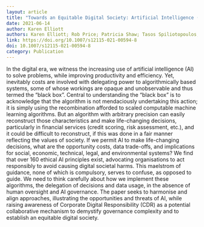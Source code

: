 ```yaml
---
layout: article
title: "Towards an Equitable Digital Society: Artificial Intelligence (AI) and Corporate Digital Responsibility (CDR)"
date: 2021-06-14
author: Karen Elliott
authors: Karen Elliott; Rob Price; Patricia Shaw; Tasos Spiliotopoulos; Magdalene Ng; Kovila Coopamootoo; Aad van Moorsel
link: https://doi.org/10.1007/s12115-021-00594-8
doi: 10.1007/s12115-021-00594-8
category: Publication
---
```

In the digital era, we witness the increasing use of artificial intelligence (AI) to solve problems, while improving productivity and efficiency. Yet, inevitably costs are involved with delegating power to algorithmically based systems, some of whose workings are opaque and unobservable and thus termed the “black box”. Central to understanding the “black box” is to acknowledge that the algorithm is not mendaciously undertaking this action; it is simply using the recombination afforded to scaled computable machine learning algorithms. But an algorithm with arbitrary precision can easily reconstruct those characteristics and make life-changing decisions, particularly in financial services (credit scoring, risk assessment, etc.), and it could be difficult to reconstruct, if this was done in a fair manner reflecting the values of society. If we permit AI to make life-changing decisions, what are the opportunity costs, data trade-offs, and implications for social, economic, technical, legal, and environmental systems? We find that over 160 ethical AI principles exist, advocating organisations to act responsibly to avoid causing digital societal harms. This maelstrom of guidance, none of which is compulsory, serves to confuse, as opposed to guide. We need to think carefully about how we implement these algorithms, the delegation of decisions and data usage, in the absence of human oversight and AI governance. The paper seeks to harmonise and align approaches, illustrating the opportunities and threats of AI, while raising awareness of Corporate Digital Responsibility (CDR) as a potential collaborative mechanism to demystify governance complexity and to establish an equitable digital society.
